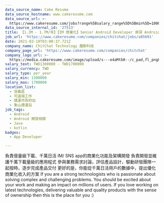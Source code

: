 ```yaml
---
data_source_name: Cake Resume
data_source_hostname: www.cakeresume.com
data_source_url: >-
  https://www.cakeresume.com/jobs?range%5Bsalary_range%5D%5Bmin%5D=1000000&refinementList%5Bprofession%5D%5B0%5D=tech_android-development&refinementList%5Bprofession%5D%5B1%5D=tech_ios-development
data_source_internal_id: '27513'
title: 【1.3M - 1.7M/年】【IM 商業化】Senior Android Developer 資深 Android 工程師
job_url: 'https://www.cakeresume.com/companies/chitchat/jobs/a85691'
date: 2021-03-10T03:00:37.721Z
company_name: ChitChat Technology 趣聊科技
company_page_url: 'https://www.cakeresume.com/companies/chitchat'
company_logo_url: >-
  https://media.cakeresume.com/image/upload/s---e4aMtb0--/c_pad,fl_png8,h_200,w_200/v1611041288/fmycuy3b1z20x0t45qxd.png
salary_text: TWD1300000 - TWD1700000
salary_currency: TWD
salary_type: per_year
salary_min: 1300000
salary_max: 1700000
location_list:
  - 信義區
  - 可遠端工作
  - 捷運市政府站
  - 象山捷運站
job_tags:
  - Android
  - Android 開發相關
  - Java
  - kotlin
badges:
  - App Developer

---
```


負責億量級下載、千萬日活 IM/ SNS app的商業化功能及架構開發 負責開發並維護千萬下載量級的應用程式 參與業務需求討論，評估產品設計，驅動研發團隊一起按時，逐步完成產品交付 更好的是，你能從千萬日活用戶的數據中，提出優化商業化收入的方案 If you are a strong technologists who is passionate about solving complex and challenging problems. You should be excited about your work and making an impact on millions of users. If you love working on latest technologies, delivering valuable and quality products with the sense of ownership then this is the place for you :)